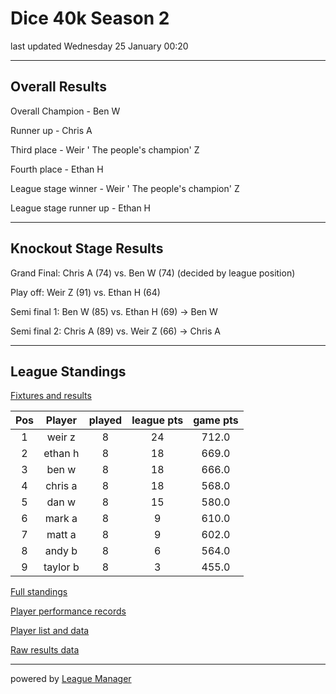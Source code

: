 # Dice 40k Season 2

last updated Wednesday 25 January 00:20

---
## Overall Results 

Overall Champion - Ben W

Runner up - Chris A

Third place - Weir ' The people's champion' Z

Fourth place - Ethan H

League stage winner - Weir ' The people's champion' Z

League stage runner up - Ethan H

---

## Knockout Stage Results 

Grand Final: Chris A (74) vs. Ben W (74) (decided by league position)

Play off: Weir Z (91) vs. Ethan H (64) 

Semi final 1: Ben W (85) vs. Ethan H (69) -> Ben W

Semi final 2: Chris A (89) vs. Weir Z (66) -> Chris A

---

## League Standings

[Fixtures and results](/Leagues/Dice40k_S2/league_results.csv)

|Pos|Player|played|league pts|game pts|
|:---:|:---:|:---:|:---:|:---:|
|1|weir z|8|24|712.0|
|2|ethan h|8|18|669.0|
|3|ben w|8|18|666.0|
|4|chris a|8|18|568.0|
|5|dan w|8|15|580.0|
|6|mark a|8|9|610.0|
|7|matt a|8|9|602.0|
|8|andy b|8|6|564.0|
|9|taylor b|8|3|455.0|

[Full standings](/Leagues/Dice40k_S2/output_data/Dice-40k-Season-2_standings.csv)

[Player performance records](/Leagues/Dice40k_S2/output_data/Dice-40k-Season-2_player_records.csv)

[Player list and data](/Leagues/Dice40k_S2/output_data/Dice-40k-Season-2_player_data.csv)

[Raw results data](/Leagues/Dice40k_S2/output_data/Dice-40k-Season-2_all_results.csv)

---

powered by [League Manager](/league_manager_project.md)